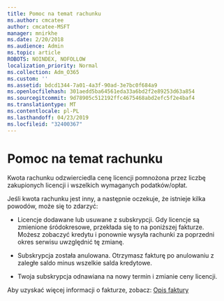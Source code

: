 ```yaml
---
title: Pomoc na temat rachunku
ms.author: cmcatee
author: cmcatee-MSFT
manager: mnirkhe
ms.date: 2/20/2018
ms.audience: Admin
ms.topic: article
ROBOTS: NOINDEX, NOFOLLOW
localization_priority: Normal
ms.collection: Adm_O365
ms.custom: ''
ms.assetid: bdcd1344-7a01-4a3f-90ad-3e7bc0f684a9
ms.openlocfilehash: 301aedd5ba64561eda33a6bd2f2e89253d63a854
ms.sourcegitcommit: 9d78905c512192ffc4675468abd2efc5f2e4baf4
ms.translationtype: MT
ms.contentlocale: pl-PL
ms.lasthandoff: 04/23/2019
ms.locfileid: "32400367"
---
```

# <a name="help-understanding-your-bill"></a>Pomoc na temat rachunku

Kwota rachunku odzwierciedla cenę licencji pomnożona przez liczbę zakupionych licencji i wszelkich wymaganych podatków/opłat.
  
Jeśli kwota rachunku jest inny, a następnie oczekuje, że istnieje kilka powodów, może się to zdarzyć:
  
- Licencje dodawane lub usuwane z subskrypcji. Gdy licencje są zmienione śródokresowe, przekłada się to na poniższej fakturze. Możesz zobaczyć kredytu i ponownie wysyła rachunki za poprzedni okres serwisu uwzględnić tę zmianę.
    
- Subskrypcja została anulowana. Otrzymasz fakturę po anulowaniu z zaległe saldo minus wszelkie salda kredytowe.
    
- Twoja subskrypcja odnawiana na nowy termin i zmianie ceny licencji.
    
Aby uzyskać więcej informacji o fakturze, zobacz: [Opis faktury](https://support.office.com/article/0724b428-fb59-4962-8c37-6674166d7507)
  

